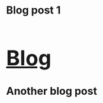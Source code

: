 
<h1>Blog post 1<h1><a href="https://liamkeegan1.github.io/another-page"><h1>Blog</h1></a>



<h1>Another blog post</h1>
